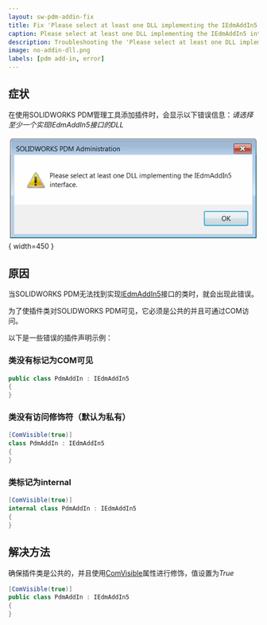 ```yaml
---
layout: sw-pdm-addin-fix
title: Fix 'Please select at least one DLL implementing the IEdmAddIn5 interface' error
caption: Please select at least one DLL implementing the IEdmAddIn5 interface
description: Troubleshooting the 'Please select at least one DLL implementing the IEdmAddIn5 interface' error when registering SOLIDWORKS PDM add-in
image: no-addin-dll.png
labels: [pdm add-in, error]
---
```

## 症状

在使用SOLIDWORKS PDM管理工具添加插件时，会显示以下错误信息：*请选择至少一个实现IEdmAddIn5接口的DLL*

![添加插件时的错误](no-addin-dll.png){ width=450 }

## 原因

当SOLIDWORKS PDM无法找到实现[IEdmAddIn5](https://help.solidworks.com/2019/English/api/epdmapi/EPDM.Interop.epdm~EPDM.Interop.epdm.IEdmAddIn5.html)接口的类时，就会出现此错误。

为了使插件类对SOLIDWORKS PDM可见，它必须是公共的并且可通过COM访问。

以下是一些错误的插件声明示例：

### 类没有标记为COM可见

~~~cs
public class PdmAddIn : IEdmAddIn5
{
}
~~~

### 类没有访问修饰符（默认为私有）

~~~cs
[ComVisible(true)]
class PdmAddIn : IEdmAddIn5
{
}
~~~

### 类标记为internal

~~~cs
[ComVisible(true)]
internal class PdmAddIn : IEdmAddIn5
{
}
~~~

## 解决方法

确保插件类是公共的，并且使用[ComVisible](https://docs.microsoft.com/en-us/dotnet/api/system.runtime.interopservices.comvisibleattribute)属性进行修饰，值设置为*True*

~~~cs
[ComVisible(true)]
public class PdmAddIn : IEdmAddIn5
{
}
~~~
